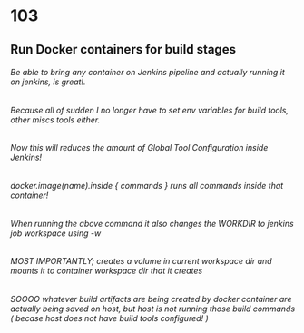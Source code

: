# 103

## Run Docker containers for build stages
###### Be able to bring any container on Jenkins pipeline and actually running it on jenkins,	is great!. 
###### Because all of sudden I no longer have to set env variables for build tools, other miscs tools either.
###### Now this will reduces the amount of Global Tool Configuration inside Jenkins!

###### docker.image(name).inside { commands } runs all commands inside that container!

###### When running the above command it also changes the WORKDIR to jenkins job workspace using -w 

###### MOST IMPORTANTLY; creates a volume in current workspace dir and mounts it to container workspace dir that it creates

###### SOOOO whatever build artifacts are being created by docker container are actually being saved on host, but host is not running those build commands ( becase host does not have build tools configured! ) 